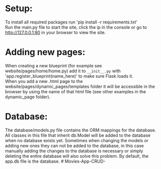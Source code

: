 # Setup:
To install all required packages run 'pip install -r requirements.txt'\
Run the main.py file to start the site, click the ip in the console or go to http://127.0.0.1:80 in your browser to view the site.

# Adding new pages:
When creating a new blueprint (for example see website/pages/home/home.py) add it to `__init__.py` with 'app.register_blueprint(name_here)' to make sure Flask loads it.\
When you add a new .html page to the website/pages/dynamic_pages/templates folder it will be accessible in the browser by using the name of that html file (see other examples in the dynamic_page folder).

# Database:
The database/models.py file contains the ORM mappings for the database. All classes in this file that inherit db.Model 
will be added to the database when no database exists yet. Sometimes when changing the models or adding new ones they 
can not be added to the database, in this case manually adding the changes to the database is necessary or simply 
deleting the entire database will also solve this problem. By default, the app.db file is the database.
#   M o v i e s - A p p - C R U D -  
 